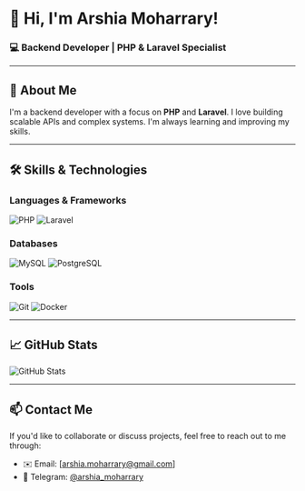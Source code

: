 # 👋 Hi, I'm Arshia Moharrary!  
### 💻 Backend Developer | PHP & Laravel Specialist  

---

## 🚀 About Me  
I'm a backend developer with a focus on **PHP** and **Laravel**. I love building scalable APIs and complex systems. I'm always learning and improving my skills. 

---

## 🛠 Skills & Technologies  

### Languages & Frameworks  
![PHP](https://img.shields.io/badge/PHP-777BB4?style=for-the-badge&logo=php&logoColor=white)
![Laravel](https://img.shields.io/badge/Laravel-FF2D20?style=for-the-badge&logo=laravel&logoColor=white)

### Databases  
![MySQL](https://img.shields.io/badge/MySQL-4479A1?style=for-the-badge&logo=mysql&logoColor=white)
![PostgreSQL](https://img.shields.io/badge/PostgreSQL-4169E1?style=for-the-badge&logo=postgresql&logoColor=white)

### Tools  
![Git](https://img.shields.io/badge/Git-F05032?style=for-the-badge&logo=git&logoColor=white)
![Docker](https://img.shields.io/badge/Docker-2496ED?style=for-the-badge&logo=docker&logoColor=white)

---

## 📈 GitHub Stats  
![GitHub Stats](https://github-readme-stats.vercel.app/api?username=Arshia-Moharrary&show_icons=true&theme=radical)

---

## 📫 Contact Me  
If you'd like to collaborate or discuss projects, feel free to reach out to me through:  
- ✉️ Email: [arshia.moharrary@gmail.com]  
- 🔵 Telegram: [@arshia_moharrary](https://t.me/arshia_moharrary)
